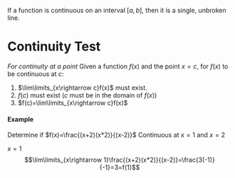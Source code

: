If a function is continuous on an interval $[a,b]$, then it is a single, unbroken line.

# Continuity Test
*For continuity at a point*
Given a function $f(x)$ and the point $x=c$, for $f(x)$ to be continuous at $c$:
1. $\lim\limits_{x\rightarrow c}f(x)$ must exist.
2. $f(c)$ must exist ($c$ must be in the domain of $f(x)$)
3. $f(c)=\lim\limits_{x\rightarrow c}f(x)$
#### Example
Determine if $f(x)=\frac{(x+2)(x*2)}{(x-2)}$
Continuous at $x=1$ and $x=2$

$x=1$
$$\lim\limits_{x\rightarrow 1}\frac{(x+2)(x*2)}{(x-2)}=\frac{3(-1)}{-1}=3=f(1)$$
